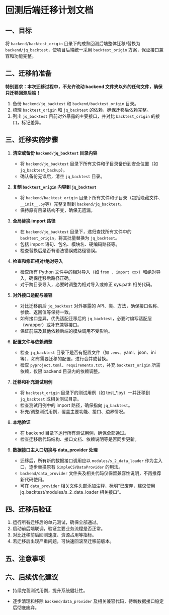 # 回测后端迁移计划文档

## 一、目标

将 `backend/backtest_origin` 目录下的成熟回测后端整体迁移/替换为 `backend/jq_backtest`，使项目后端统一采用 `backtest_origin` 方案，保证接口兼容和功能完整。

## 二、迁移前准备

**特别要求：本次迁移过程中，不允许改动 backend 文件夹以外的任何文件，确保只迁移回测后端！**

1. 备份 `backend/jq_backtest` 和 `backend/backtest_origin` 目录。
2. 梳理 `backtest_origin` 和 `jq_backtest` 的依赖，确保迁移后依赖完整。
3. 列出 `jq_backtest` 目前对外暴露的主要接口，并对比 `backtest_origin` 的接口，标记差异。

## 三、迁移实施步骤

1. **清空或备份 `backend/jq_backtest` 目录内容**

   - 将 `backend/jq_backtest` 目录下所有文件和子目录备份到安全位置（如 `jq_backtest_backup`）。
   - 确认备份无误后，清空 `jq_backtest` 目录。

2. **复制 `backtest_origin` 内容到 `jq_backtest`**

   - 将 `backend/backtest_origin` 目录下所有文件和子目录（包括隐藏文件、`__init__.py`等）完整复制到 `backend/jq_backtest`。
   - 保持原有目录结构不变，确保无遗漏。

3. **全局替换 import 路径**

   - 在 `backend/jq_backtest` 目录下，递归查找所有文件中的 `backtest_origin`，将其批量替换为 `jq_backtest`。
   - 包括 import 语句、包名、模块名、硬编码路径等。
   - 检查替换后是否有语法错误或路径错误。

4. **检查和修正相对/绝对导入**

   - 检查所有 Python 文件中的相对导入（如 `from . import xxx`）和绝对导入，确保迁移后路径正确。
   - 对于跨目录导入，必要时调整为相对导入或修正 sys.path 相关代码。

5. **对外接口适配与兼容**

   - 对比迁移前后 `jq_backtest` 对外暴露的 API、类、方法，确保接口名称、参数、返回值等保持一致。
   - 如有接口差异，优先适配迁移后的 `jq_backtest`，必要时编写适配层（wrapper）或补充兼容接口。
   - 保证前端及其他依赖后端的模块调用不受影响。

6. **配置文件与依赖调整**

   - 检查 `jq_backtest` 目录下是否有配置文件（如 `.env`、yaml、json、ini 等），如有需要迁移的配置，进行合并或替换。
   - 检查 `pyproject.toml`、`requirements.txt`，补充 `backtest_origin` 所需依赖，仅限 backend 目录内的依赖调整。

7. **迁移和补充测试用例**

   - 将 `backtest_origin` 目录下的测试用例（如 test\_\*.py）一并迁移到 `jq_backtest` 或相关测试目录。
   - 检查测试用例中的 import 路径，确保指向 `jq_backtest`。
   - 补充/调整测试用例，覆盖主要功能、接口、边界情况。

8. **本地验证**

   - 在 backend 目录下运行所有测试用例，确保全部通过。
   - 检查迁移后代码结构、接口文档、依赖说明等是否同步更新。

9. **数据接口主入口切换与 data_provider 处理**
   - 迁移后，所有新的数据接口调用应以 `modules/s_2_data_loader` 作为主入口，逐步替换原有 `SimpleCSVDataProvider` 的用法。
   - `backend/data_provider` 文件夹及相关代码仅保留兼容性说明，不再推荐新代码使用。
   - 可在 `data_provider` 相关文件头部添加注释，标明“已废弃，建议使用 jq_backtest/modules/s_2_data_loader 相关接口”。

## 四、迁移后验证

1. 运行所有迁移后的单元测试，确保全部通过。
2. 启动前后端联调，验证主要业务流程是否正常。
3. 对比迁移前后回测速度、资源占用等指标。
4. 若迁移后出现严重问题，可快速回滚至迁移前版本。

## 五、注意事项

## 六、后续优化建议

- 持续完善测试用例，提升系统健壮性。

- 逐步清理和移除 `backend/data_provider` 及相关兼容代码，待新数据接口稳定后彻底废弃。
